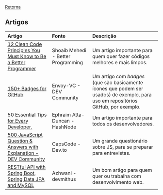 [Retorna](../README.md)

## Artigos

| Artigo                                                                                                                                                                                                         | Fonte                              | Descrição                                                                                                                          |
| :---------------------------------------------------------------------------------------------------------------                                                                                               | :-------------------------------   | :----------------------------------------------------                                                                              |
| [12 Clean Code Principles You Must Know to Be a Better Programmer](https://betterprogramming.pub/12-conventions-for-writing-clean-code-e16c51e3939a)                                                           | Shoaib Mehedi - Better Programming | Um artigo importante para quem quer fazer códigos melhores e mais limpos.                                                          |
| [150+ Badges for GitHub](https://dev.to/envoy_/150-badges-for-github-pnk)                                                                                                                                      | Envoy-VC - DEV Community           | Um artigo com *badges* (que são basicamente ícones que podem ser usados) de exemplo, para uso em reposítórios GitHub, por exemplo. |
| [50 Essential Tips for Every Developer.](https://dephraiim.hashnode.dev/50-essential-tips-for-every-developer)                                                                                                 | Ephraim Atta-Duncan - HashNode     | Um artigo importante para todos os desenvolvedores.                                                                                |
| [500 JavaScript Question & Answers with Explanation - DEV Community](https://dev.to/capscode/500-javascript-question-answers-with-explanation-29im#what-are-the-possible-ways-to-create-objects-in-javascript) | CapsCode - Dev.to                  | Um grande questionário sobre JS, para se preparar para entrevistas.                                                                |
| [RESTful API with Spring Boot, Spring Data JPA and MySQL](https://devwithus.com/build-rest-api-with-spring-boot-from-scratch/)                                                                                 | Azhwani - devmithus                | Um bom artigo para quem quer ou trabalha com desenvolvimento web.                                                                  |